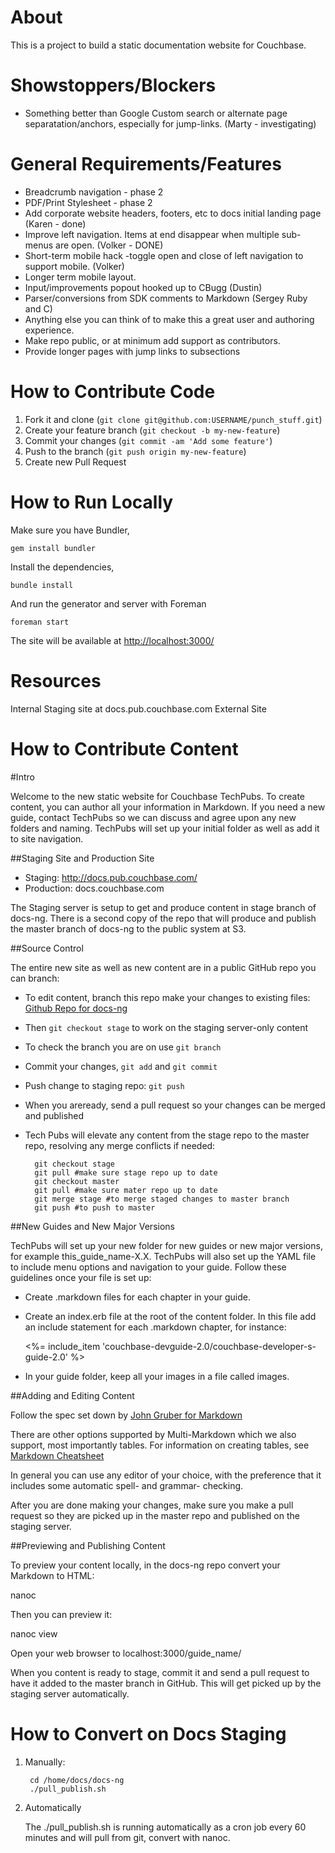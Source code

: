 About
=====

This is a project to build a static documentation website for
Couchbase.

Showstoppers/Blockers
======================
- Something better than Google Custom search or alternate page separatation/anchors, especially for jump-links. (Marty - investigating)

General Requirements/Features
================
- Breadcrumb navigation - phase 2
- PDF/Print Stylesheet - phase 2
- Add corporate website headers, footers, etc to docs initial landing page (Karen - done)
- Improve left navigation. Items at end disappear when multiple sub-menus are open. (Volker - DONE)
- Short-term mobile hack -toggle open and close of left navigation to support mobile. (Volker)
- Longer term mobile layout.
- Input/improvements popout hooked up to CBugg (Dustin)
- Parser/conversions from SDK comments to Markdown (Sergey Ruby and C)
- Anything else you can think of to make this a great user and authoring experience.
- Make repo public, or at minimum add support as contributors.
- Provide longer pages with jump links to subsections

How to Contribute Code
======================

1. Fork it and clone (`git clone git@github.com:USERNAME/punch_stuff.git`)
2. Create your feature branch (`git checkout -b my-new-feature`)
3. Commit your changes (`git commit -am 'Add some feature'`)
4. Push to the branch (`git push origin my-new-feature`)
5. Create new Pull Request

How to Run Locally
==================

Make sure you have Bundler,

    gem install bundler

Install the dependencies,

    bundle install

And run the generator and server with Foreman

    foreman start

The site will be available at <http://localhost:3000/>

Resources
======================

Internal Staging site at docs.pub.couchbase.com 
External Site

How to Contribute Content
=========================

#Intro

Welcome to the new static website for Couchbase TechPubs. To create content, you can author all your information in Markdown. If you need a new guide, contact TechPubs so we can discuss and agree upon any new folders and naming. TechPubs will set up your initial folder as well as add it to site navigation.

##Staging Site and Production Site

- Staging: http://docs.pub.couchbase.com/
- Production: docs.couchbase.com

The Staging server is setup to get and produce content in stage branch of docs-ng. There is a second copy of the repo that will produce and publish the master branch of docs-ng to the public system at S3.

##Source Control

The entire new site as well as new content are in a public GitHub repo you can branch:

- To edit content, branch this repo make your changes to existing files:
    [Github Repo for docs-ng](https://github.com/couchbaselabs/docs-ng)
    
- Then `git checkout stage` to work on the staging server-only content
- To check the branch you are on use `git branch`
- Commit your changes, `git add` and `git commit`
- Push change to staging repo: `git push`
- When you areready, send a pull request so your changes can be merged and published

- Tech Pubs will elevate any content from the stage repo to the master repo, resolving any merge conflicts if needed:

        git checkout stage
        git pull #make sure stage repo up to date
        git checkout master
        git pull #make sure mater repo up to date
        git merge stage #to merge staged changes to master branch
        git push #to push to master
        

##New Guides and New Major Versions

TechPubs will set up your new folder for new guides or new major versions, for example this_guide_name-X.X. TechPubs will also set up the YAML file to include menu options and navigation to your guide. Follow these guidelines once your file is set up:

- Create .markdown files for each chapter in your guide.
- Create an index.erb file at the root of the content folder. In this file add an include statement for each .markdown chapter, for instance: 

    <%= include_item 'couchbase-devguide-2.0/couchbase-developer-s-guide-2.0' %>
    
- In your guide folder, keep all your images in a file called images.
    
##Adding and Editing Content

Follow the spec set down by 
[John Gruber for Markdown](http://daringfireball.net/projects/markdown/)      

There are other options supported by Multi-Markdown which we also support, 
most importantly tables. For information on creating tables, see 
[Markdown Cheatsheet](https://github.com/adam-p/markdown-here/wiki/Markdown-Cheatsheet#wiki-links)

In general you can use any editor of your choice, with the preference that it includes some automatic spell- and grammar- checking.

After you are done making your changes, make sure you make a pull request so they are picked up in the master repo and published on the staging server.

##Previewing and Publishing Content

To preview your content locally, in the docs-ng repo convert your Markdown to HTML:

nanoc

Then you can preview it:

nanoc view

Open your web browser to  localhost:3000/guide_name/

When you content is ready to stage, commit it and send a pull request to have it added to the master branch in GitHub. This will get picked up by the staging server automatically.




How to Convert on Docs Staging
==================

1. Manually:

        cd /home/docs/docs-ng  
        ./pull_publish.sh  

2. Automatically

    The ./pull_publish.sh is running automatically as a cron job every 60 minutes and will pull from git, convert with nanoc.

